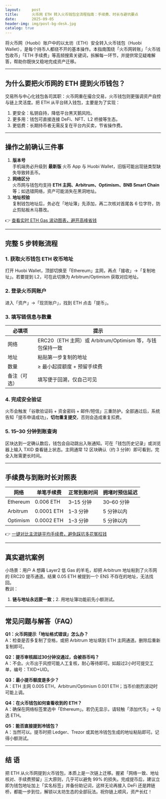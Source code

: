 ```yaml
---
layout:     post
title:      火币网 ETH 转入火币钱包全流程指南：手续费、时长与避坑要点
date:       2025-09-05
header-img: img/post-bg-desk.jpg
catalog: true
---
```


将火币网（Huobi）账户中的以太坊（ETH）安全转入火币钱包（Huobi Wallet），是每个持币人都绕不开的基本操作。本指南围绕「火币网转账」「火币钱包收币」「ETH 手续费」等高频搜索关键词，拆解每一环节，并提供常见疑难解答，帮助你既快又稳地完成资产迁移。

---

## 为什么要把火币网的 ETH 提到火币钱包？

交易所与中心化钱包各司其职：火币网重在撮合交易，火币钱包则更强调资产自控与链上灵活度。把 ETH 从平台转入钱包，主要是为了实现：

1. 更安全：私钥自持，降低平台黑天鹅风险。  
2. 更多用：钱包可直接连接 DeFi、NFT、L2 桥接等生态。  
3. 更低费：长期持币者无需反复在平台内买卖，节省操作费。  

---

## 操作之前确认三件事

1. **版本号**  
   手机端务必升级到 **最新版** 火币 App 与 Huobi Wallet，旧版可能出现链类型缺失导致转丢币。  
2. **网络区分**  
   火币网与钱包均支持 **ETH 主网、Arbitrum、Optimism、BNB Smart Chain** 等；如选错网络，资产可能消失在黑洞地址。  
3. **地址校验**  
   复制钱包地址后，务必在「地址簿」先添加，再二次核对首尾各 6 位字符，防止剪贴板木马篡改。  

👉 [查看实时 ETH Gas 波动图表，避开高峰省钱](https://okxdog.com/)

---

## 完整 5 步转账流程

### 1. 获取火币钱包 ETH 收币地址
打开 Huobi Wallet，顶部切换至「Ethereum」主网，再点「接收」→「复制地址」。若要提到 L2，可在此切换为 Arbitrum/Optimism 获取对应地址。

### 2. 登录火币网账户
进入「资产」→「现货账户」，找到 ETH 点击「提币」。

### 3. 填写链信息与数量
| 必填项        | 提示                                        |
|---------------|---------------------------------------------|
| 网络           | ERC20（ETH 主网）或 Arbitrum/Optimism 等，与钱包保持一致 |
| 地址           | 粘贴第一步复制的地址                        |
| 数量           | ≥ 最小起提额度 + 预留手续费                 |
| 备注（可选）   | 填写便于回溯，仅自己可见                   |

### 4. 完成安全验证
火币会触发「谷歌验证码 + 资金密码 + 邮件/短信」三重防护。全部通过后，系统告知「提币申请成功」，**切勿重复提交**，否则会造成重复扣费。

### 5. 15–30 分钟到账查询
区块达到一定确认数后，钱包会自动跳出入账通知。可在「钱包历史记录」或浏览器上输入 TXID 查看链上状态。主网通常 12 区块确认（约 3 分钟）即可看到，完全入账需更长时间。

---

## 手续费与到账时长对照表

| 网络     | 单笔手续费 | 正常到账时间 | 拥堵时预估延迟 |
|----------|------------|--------------|----------------|
| Ethereum | 0.006 ETH  | 3–15 分钟    | 30–60 分钟     |
| Arbitrum | 0.0001 ETH | 1–3 分钟     | 5 分钟以内     |
| Optimism | 0.0002 ETH | 1–3 分钟     | 5 分钟以内     |

👉 [一键对比主流链平均手续费，避免踩坑多花冤枉钱](https://okxdog.com/)

---

## 真实避坑案例

小场景：用户 A 想薅 Layer2 低 Gas 的羊毛，却把 Arbitrum 地址粘到了火币网的 ERC20 提币通道。结果 0.05 ETH 被提到一个 ENS 不存在的地址，无法找回。  
教训：  
1. **链与地址永远要一致**；2. 用地址簿功能前先小额测试。

---

## 常见问题与解答（FAQ）

**Q1：火币网提示「地址格式错误」怎么办？**  
A：检查是否多复制了空格，或把 Arbitrum 地址填到 ETH 主网通道。删除后重新复制即可。

**Q2：提币审核超过30分钟没通过，会被吞币吗？**  
A：不会。火币出于风控可能人工复核，耐心等待即可。如超过2小时可提交工单，编号：TXID+UID。

**Q3：最小提币额度是多少？**  
A：ETH 主网 0.005 ETH，Arbitrum/Optimism 0.001 ETH；当币价剧烈波动时可能上调。

**Q4：在火币钱包如何查看收到的 ETH？**  
A：确保在网络标签里选中「Ethereum」。若仍无显示，请轻触「添加代币」→ 勾选 ETH。

**Q5：能否直接提到冷钱包？**  
A：当然可以。提币时把 Ledger、Trezor 或其他冷钱包生成的地址粘贴即可。记得小额测试。

---

## 结 语

把 ETH 从火币网提到火币钱包，本质上是一次链上迁移。握紧「网络一致、地址核对、手续费预留」三大原则，几乎可以避免 99% 的损失。完成提币后，建议立即为钱包地址加上「实名标签」并备份助记词，这样无论再接入 DeFi 还是跨链桥，都能一步到位，解锁以太坊生态的全部玩法。祝你链上顺风，资产长红！